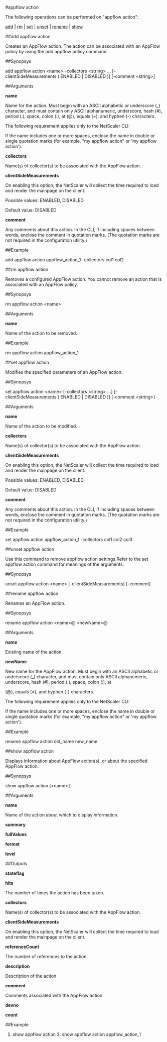 #appflow action

The following operations can be performed on "appflow action":


[add](#add-appflow-action) | [rm](#rm-appflow-action) | [set](#set-appflow-action) | [unset](#unset-appflow-action) | [rename](#rename-appflow-action) | [show](#show-appflow-action)

##add appflow action

Creates an AppFlow action. The action can be associated with an AppFlow policy by using the add appflow policy command.


##Synopsys

add appflow action &lt;name> -collectors &lt;string> ... [-clientSideMeasurements ( ENABLED | DISABLED )] [-comment &lt;string>]


##Arguments

<b>name</b>
Name for the action. Must begin with an ASCII alphabetic or underscore (_) character, and must contain only ASCII alphanumeric, underscore, hash (#), period (.), space, colon (:), at (@), equals (=), and hyphen (-) characters.
The following requirement applies only to the NetScaler CLI:
If the name includes one or more spaces, enclose the name in double or single quotation marks (for example, "my appflow action" or 'my appflow action').

<b>collectors</b>
Name(s) of collector(s) to be associated with the AppFlow action.

<b>clientSideMeasurements</b>
On enabling this option, the NetScaler will collect the time required to load and render the mainpage on the client.
Possible values: ENABLED, DISABLED
Default value: DISABLED

<b>comment</b>
Any comments about this action.  In the CLI, if including spaces between words, enclose the comment in quotation marks. (The quotation marks are not required in the configuration utility.)



##Example

add appflow action appflow_action_1 -collectors col1 col2

##rm appflow action

Removes a configured AppFlow action. You cannot remove an action that is associated with an AppFlow policy.


##Synopsys

rm appflow action &lt;name>


##Arguments

<b>name</b>
Name of the action to be removed.



##Example

rm appflow action appflow_action_1

##set appflow action

Modifies the specified parameters of an AppFlow action.


##Synopsys

set appflow action &lt;name> [-collectors &lt;string> ...] [-clientSideMeasurements ( ENABLED | DISABLED )] [-comment &lt;string>]


##Arguments

<b>name</b>
Name of the action to be modified.

<b>collectors</b>
Name(s) of collector(s) to be associated with the AppFlow action.

<b>clientSideMeasurements</b>
On enabling this option, the NetScaler will collect the time required to load and render the mainpage on the client.
Possible values: ENABLED, DISABLED
Default value: DISABLED

<b>comment</b>
Any comments about this action.  In the CLI, if including spaces between words, enclose the comment in quotation marks. (The quotation marks are not required in the configuration utility.)



##Example

set appflow action appflow_action_1 -collectors col1 col2 col3

##unset appflow action

Use this command to remove appflow action settings.Refer to the set appflow action command for meanings of the arguments.


##Synopsys

unset appflow action &lt;name> [-clientSideMeasurements] [-comment]


##rename appflow action

Renames an AppFlow action.


##Synopsys

rename appflow action &lt;name>@ &lt;newName>@


##Arguments

<b>name</b>
Existing name of the action.

<b>newName</b>
New name for the AppFlow action. Must begin with an ASCII alphabetic or underscore (_) character, and must contain only ASCII alphanumeric, underscore, hash (#), period (.), space, colon (:), at
(@), equals (=), and hyphen (-) characters. 
The following requirement applies only to the NetScaler CLI:
If the name includes one or more spaces, enclose the name in double or single quotation marks (for example, "my appflow action" or 'my appflow action').



##Example

rename appflow action old_name new_name

##show appflow action

Displays information about AppFlow action(s), or about the specified AppFlow action.


##Synopsys

show appflow action [&lt;name>]


##Arguments

<b>name</b>
Name of the action about which to display information.

<b>summary</b>

<b>fullValues</b>

<b>format</b>

<b>level</b>



##Outputs

<b>stateflag</b>

<b>hits</b>
The number of times the action has been taken.

<b>collectors</b>
Name(s) of collector(s) to be associated with the AppFlow action.

<b>clientSideMeasurements</b>
On enabling this option, the NetScaler will collect the time required to load and render the mainpage on the client.

<b>referenceCount</b>
The number of references to the action.

<b>description</b>
Description of the action

<b>comment</b>
Comments associated with the AppFlow action.

<b>devno</b>

<b>count</b>



##Example

1. show appflow action	2. show appflow action appflow_action_1

